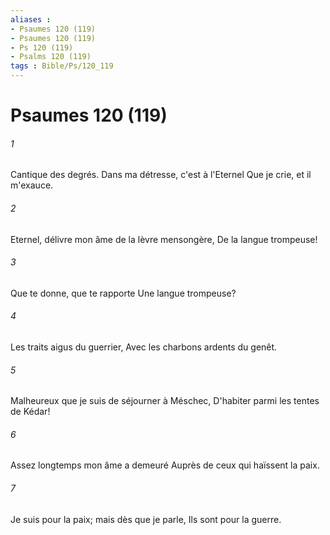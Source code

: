 ```yaml
---
aliases : 
- Psaumes 120 (119)
- Psaumes 120 (119)
- Ps 120 (119)
- Psalms 120 (119)
tags : Bible/Ps/120_119
---
```


# Psaumes 120 (119)

###### 1
Cantique des degrés. Dans ma détresse, c'est à l'Eternel Que je crie, et il m'exauce.
###### 2
Eternel, délivre mon âme de la lèvre mensongère, De la langue trompeuse!
###### 3
Que te donne, que te rapporte Une langue trompeuse?
###### 4
Les traits aigus du guerrier, Avec les charbons ardents du genêt.
###### 5
Malheureux que je suis de séjourner à Méschec, D'habiter parmi les tentes de Kédar!
###### 6
Assez longtemps mon âme a demeuré Auprès de ceux qui haïssent la paix.
###### 7
Je suis pour la paix; mais dès que je parle, Ils sont pour la guerre.
